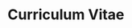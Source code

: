 # Curriculum Vitae

<object data="../assets/cv.pdf" type="application/pdf" height= "500" width="100%">
</object>
